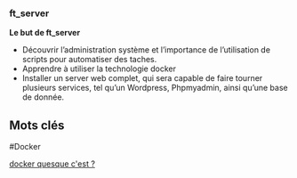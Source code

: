 ### ft_server

**Le but de ft_server**
- Découvrir l’administration système et l’importance de l’utilisation de scripts pour automatiser des taches.
- Apprendre à utiliser la technologie docker
- Installer un server web complet, qui sera capable de faire tourner plusieurs services, tel qu’un Wordpress, Phpmyadmin, ainsi qu’une base de donnée.

## Mots clés

#Docker

[docker quesque c'est ?](https://www.redhat.com/fr/topics/containers/what-is-docker)
